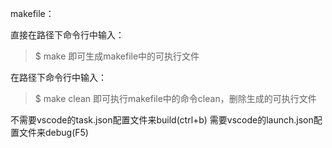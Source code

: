makefile：

直接在路径下命令行中输入：
> $ make
即可生成makefile中的可执行文件

在路径下命令行中输入：
> $ make clean
即可执行makefile中的命令clean，删除生成的可执行文件

不需要vscode的task.json配置文件来build(ctrl+b)
需要vscode的launch.json配置文件来debug(F5)

